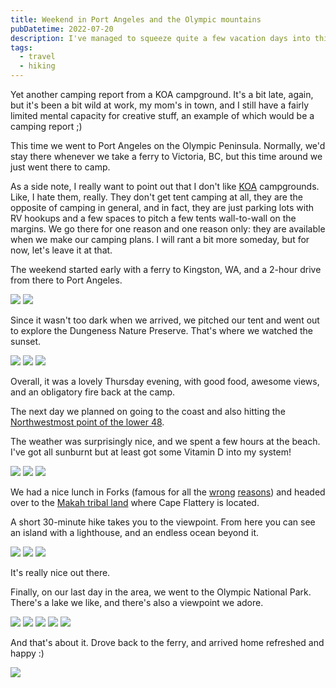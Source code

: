 ```yaml
---
title: Weekend in Port Angeles and the Olympic mountains
pubDatetime: 2022-07-20
description: I've managed to squeeze quite a few vacation days into this weird summer, and just over a week ago my wife and I went camping at the foothills of the Olympic mountains in Western Washington.
tags:
  - travel
  - hiking
---
```


Yet another camping report from a KOA campground. It's a bit late, again, but it's been a bit wild at work, my mom's in town, and I still have a fairly limited mental capacity for creative stuff, an example of which would be a camping report ;)

This time we went to Port Angeles on the Olympic Peninsula. Normally, we'd stay there whenever we take a ferry to Victoria, BC, but this time around we just went there to camp.

As a side note, I really want to point out that I don't like [KOA](https://koa.com/) campgrounds. Like, I hate them, really. They don't get tent camping at all, they are the opposite of camping in general, and in fact, they are just parking lots with RV hookups and a few spaces to pitch a few tents wall-to-wall on the margins. We go there for one reason and one reason only: they are available when we make our camping plans. I will rant a bit more someday, but for now, let's leave it at that.

The weekend started early with a ferry to Kingston, WA, and a 2-hour drive from there to Port Angeles.

![](/blog/posts/weekend-in-port-angeles-and-the-olympic-mountains/989ab2a43ab8b19fc03469c43e1a113c3db4a88d-4032x3024.avif)
![](/blog/posts/weekend-in-port-angeles-and-the-olympic-mountains/5d6fa706fec892d886f171c7b9ad2da5a1c00cb9-4032x3024.avif)

Since it wasn't too dark when we arrived, we pitched our tent and went out to explore the Dungeness Nature Preserve. That's where we watched the sunset.

![](/blog/posts/weekend-in-port-angeles-and-the-olympic-mountains/ff8f369d4e49a1cdc39a4982b57cdab51ada3450-4032x3024.avif)
![](/blog/posts/weekend-in-port-angeles-and-the-olympic-mountains/86a7d98559ddd95a041f00186b00520adc7111f6-4032x3024.avif)
![](/blog/posts/weekend-in-port-angeles-and-the-olympic-mountains/811017e92d8b5265a955cc49a4823d33ea0ce400-4032x3024.avif)

Overall, it was a lovely Thursday evening, with good food, awesome views, and an obligatory fire back at the camp.

The next day we planned on going to the coast and also hitting the [Northwestmost point of the lower 48](https://www.onlyinyourstate.com/washington/northwestern-point-in-us-wa/).

The weather was surprisingly nice, and we spent a few hours at the beach. I've got all sunburnt but at least got some Vitamin D into my system!

![](/blog/posts/weekend-in-port-angeles-and-the-olympic-mountains/59f00128edaaa229f2e65586ac3447309a6351f4-4032x3024.avif)
![](/blog/posts/weekend-in-port-angeles-and-the-olympic-mountains/fc157bd32f16faa1a4898e890fec4dede71e2943-3024x4032.avif)
![](/blog/posts/weekend-in-port-angeles-and-the-olympic-mountains/1de09d2df0c062c829be03b3292bce527bf8ca5e-4032x3024.avif)

We had a nice lunch in Forks (famous for all the [wrong](https://forkswa.com/twilight/) [reasons](https://www.wired.com/story/antifa-social-media-rumor-forks-washington/)) and headed over to the [Makah tribal land](https://makah.com/) where Cape Flattery is located.

A short 30-minute hike takes you to the viewpoint. From here you can see an island with a lighthouse, and an endless ocean beyond it.

![](/blog/posts/weekend-in-port-angeles-and-the-olympic-mountains/a9b0cc9d8818c5f223c85b4dcbf0c29ae8ee3585-4032x3024.avif)
![](/blog/posts/weekend-in-port-angeles-and-the-olympic-mountains/a40d4b4d3c85761b24d1099a58b5c7733de67ff1-4032x3024.avif)
![](/blog/posts/weekend-in-port-angeles-and-the-olympic-mountains/aa6329df23714cab17522d5193666c60ac1417a2-4032x3024.avif)

It's really nice out there.

Finally, on our last day in the area, we went to the Olympic National Park. There's a lake we like, and there's also a viewpoint we adore.

![](/blog/posts/weekend-in-port-angeles-and-the-olympic-mountains/3431c37cb5d8a308535bebb02f9dd313a91af188-4032x3024.avif)
![](/blog/posts/weekend-in-port-angeles-and-the-olympic-mountains/594de7124cabaa8c39c4bebd6415b28d55f2c151-4032x3024.avif)
![](/blog/posts/weekend-in-port-angeles-and-the-olympic-mountains/430d3349d1d6986bcf10cb40c36e93e67d849c10-4032x3024.avif)
![](/blog/posts/weekend-in-port-angeles-and-the-olympic-mountains/3626fd28cc2064809fe0b25c3b01443212cfa952-4032x3024.avif)
![](/blog/posts/weekend-in-port-angeles-and-the-olympic-mountains/bd5cfdbd787ba90dc9b783b489679a4a3b1dace8-4032x3024.avif)

And that's about it. Drove back to the ferry, and arrived home refreshed and happy :)

![](/blog/posts/weekend-in-port-angeles-and-the-olympic-mountains/62ba5f422d72dfcfe35023c2f3d4eb6ec7ae778f-4032x3024.avif)
